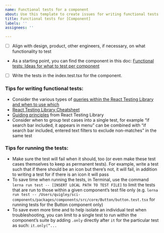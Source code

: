 ```yaml
---
name: Functional tests for a component
about: Use this template to create issues for writing functional tests for c...
title: Functional tests for [Component]
labels: ''
assignees: ''

---
```


- [ ] Align with design, product, other engineers, if necessary, on what functionality to test
- As a starting point, you can find the component in this doc: [Functional tests: Ideas for what to test per component](https://docs.google.com/document/d/1qKFFBWMBq0QMhRrk5-mgrZYI2QqiL-c9YLKi28w94Gg/edit#heading=h.aixehdk039ik)
- [ ] Write the tests in the index.test.tsx for the component.

### Tips for writing functional tests:
- Consider the various types of [queries within the React Testing Library and when to use which](https://testing-library.com/docs/queries/about/#types-of-queries)
- [React Testing Library Cheatsheet](https://testing-library.com/docs/react-testing-library/cheatsheet/)
- [Guiding principles](https://testing-library.com/docs/guiding-principles/) from React Testing Library
- Consider when to group test cases into a single test, for example “if search bar included, it appears in menu” can be combined with “if search bar included, entered text filters to exclude non-matches” in the same test

### Tips for running the tests:
- Make sure the test will fail when it should, too (or even make these test cases themselves to keep as permanent tests). For example, write a test such that if there should be an icon but there’s not, it will fail, in addition to writing a test for if there is an icon it will pass
- To save time when running the tests, in Terminal, use the command `lerna run test -- [INSERT LOCAL PATH TO TEST FILE]` to limit the tests that are run to those within a given component’s test file only (e.g. `lerna run test -- /Users/quigley/sci-components/packages/components/src/core/Button/button.test.tsx` for running tests for the Button component only)
- To save even more time and to help isolate an individual test when troubleshooting, you can limit to a single test to run within the component’s suite by adding `.only` directly after `it` for the particular test as such: `it.only(“...`
